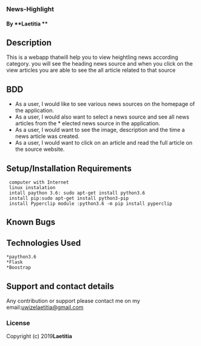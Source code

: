 ### News-Highlight
#### By **Laetitia **
##
## Description
  
This is a webapp thatwill help you to view heightling news  according category.
you  will see the heading news source and when you  click on the view articles you are able
to see the all article related to that source

## BDD

* As a user, I would like to see various news sources on the homepage of the application.
* As a user, I would also want to select a news source and see all news articles from the   * elected news source in the application.
* As a user, I would want to see the image, description and the time a news article was created.
* As a user, I would want to click on an article and read the full article on the source website.






## Setup/Installation Requirements
     computer with Internet
     linux instalation 
     intall paython 3.6: sudo apt-get install python3.6
     install pip:sudo apt-get install python3-pip 
     install Pyperclip module :python3.6 -m pip install pyperclip


## Known Bugs


## Technologies Used

    *paython3.6
    *Flask
    *Boostrap
   

## Support and contact details
Any contribution or support please contact me on my email:uwizelaetitia@gmail.com
### License

Copyright (c) 2019**Laetitia**
